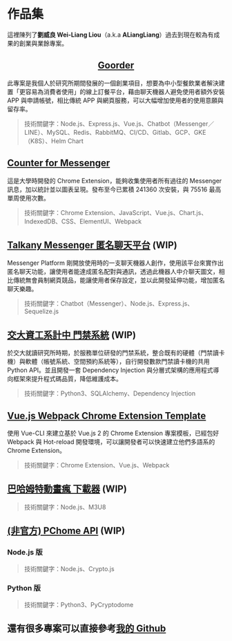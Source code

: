 # 作品集

這裡陳列了**劉威良 Wei-Liang Liou**（a.k.a **ALiangLiang**）過去到現在較為有成果的創業與業餘專案。

<h2 style="text-align: center;"><a href="goorder.md">Goorder</a></h2>

此專案是我個人於研究所期間發展的一個創業項目，想要為中小型餐飲業者解決建置「更容易為消費者使用」的線上訂餐平台，藉由聊天機器人避免使用者額外安裝 APP 與申請帳號，相比傳統 APP 與網頁服務，可以大幅增加使用者的使用意願與留存率。

> 技術關鍵字：Node.js、Express.js、Vue.js、Chatbot（Messenger／LINE）、MySQL、Redis、RabbitMQ、CI/CD、Gitlab、GCP、GKE（K8S）、Helm Chart

## [Counter for Messenger](counter-for-messenger.md)

這是大學時開發的 Chrome Extension，能夠收集使用者所有過往的 Messenger 訊息，加以統計並以圖表呈現。發布至今已累積 241360 次安裝，與 75516 最高單周使用次數。

> 技術關鍵字：Chrome Extension、JavaScript、Vue.js、Chart.js、IndexedDB、CSS、ElementUI、Webpack

## [Talkany Messenger 匿名聊天平台](talkany.md) (WIP)

Messenger Platform 剛開放使用時的一支聊天機器人創作，使用該平台來實作出匿名聊天功能，讓使用者能達成匿名配對與通訊，透過此機器人中介聊天圖文，相比傳統無會員制網頁競品，能讓使用者保存設定，並以此開發延伸功能，增加匿名聊天樂趣。

> 技術關鍵字：Chatbot（Messenger）、Node.js、Express.js、Sequelize.js

## [交大資工系計中 門禁系統](cscc-door-secruity-system.md) (WIP)

於交大就讀研究所時期，於服務單位研發的門禁系統，整合既有的硬體（門禁讀卡機）與軟體（帳號系統、空間預約系統等），自行開發數款門禁讀卡機的共用 Python API。並且開發一套 Dependency Injection 與分層式架構的應用程式導向框架來提升程式碼品質，降低維護成本。

> 技術關鍵字：Python3、SQLAlchemy、Dependency Injection

## [Vue.js Webpack Chrome Extension Template](vue-webpack-chrome-extension-template.md)

使用 Vue-CLI 來建立基於 Vue.js 2 的 Chrome Extension 專案模板，已經包好 Webpack 與 Hot-reload 開發環境，可以讓開發者可以快速建立他們多語系的 Chrome Extension。

> 技術關鍵字：Chrome Extension、Vue.js、Webpack

## [巴哈姆特動畫瘋 下載器](baha-anime-downloader.md) (WIP)

> 技術關鍵字：Node.js、M3U8

## [(非官方) PChome API](pchome-api.md) (WIP)

### Node.js 版

> 技術關鍵字：Node.js、Crypto.js

### Python 版

> 技術關鍵字：Python3、PyCryptodome

## 還有很多專案可以直接參考[我的 Github](https://github.com/ALiangLiang?tab=repositories)
